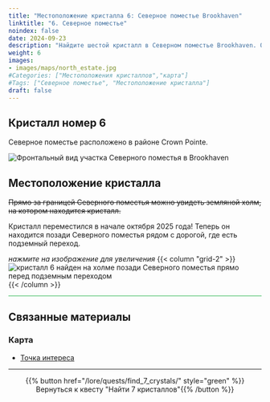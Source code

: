 ```yaml
---
title: "Местоположение кристалла 6: Северное поместье Brookhaven"
linktitle: "6. Северное поместье"
noindex: false
date: 2024-09-23
description: "Найдите шестой кристалл в Северном поместье Brookhaven. Он расположен на земляном холме за границей поместья. Продолжайте своё путешествие в квесте на кристаллы!"
weight: 6
images:
- images/maps/north_estate.jpg
#Categories: ["Местоположения кристаллов","карта"]
#Tags: ["Северное поместье", "Местоположение кристалла"]
draft: false
--- 
```


## Кристалл номер 6

Северное поместье расположено в районе Crown Pointe.

![Фронтальный вид участка Северного поместья в Brookhaven](/images/maps/north_estate.jpg?width=400px)

## Местоположение кристалла

~~Прямо за границей Северного поместья можно увидеть земляной холм, на котором находится кристалл.~~

Кристалл переместился в начале октября 2025 года! Теперь он находится позади Северного поместья рядом с дорогой, где есть подземный переход.

_нажмите на изображение для увеличения_
{{< column "grid-2" >}}
![кристалл 6 найден на холме позади Северного поместья прямо перед подземным переходом](/images/maps/crystals/crystal_6_behind_north_estate_near_underpass.png)
{{< /column >}}

<hr style="background-color: #28b44c" size=8>

## Связанные материалы

### Карта

- [Точка интереса](/map/poi/north-estate)

---

<div align="center">{{% button href="/lore/quests/find_7_crystals/" style="green" %}}Вернуться к квесту "Найти 7 кристаллов"{{% /button %}}</div>
